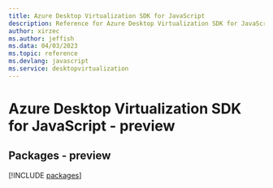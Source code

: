 ```yaml
---
title: Azure Desktop Virtualization SDK for JavaScript
description: Reference for Azure Desktop Virtualization SDK for JavaScript
author: xirzec
ms.author: jeffish
ms.data: 04/03/2023
ms.topic: reference
ms.devlang: javascript
ms.service: desktopvirtualization
---
```

# Azure Desktop Virtualization SDK for JavaScript - preview
## Packages - preview
[!INCLUDE [packages](desktop-virtualization-index.md)]